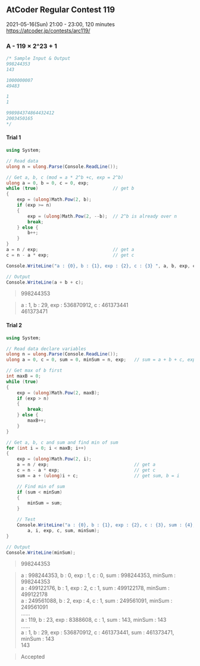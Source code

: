 ## AtCoder Regular Contest 119
2021-05-16(Sun) 21:00 - 23:00, 120 minutes  
https://atcoder.jp/contests/arc119/


### A - 119 × 2^23 + 1

```cs
/* Sample Input & Output
998244353
143

1000000007
49483

1
1

998984374864432412
2003450165
*/
```

#### Trial 1

```cs
using System;
```

```cs
// Read data
ulong n = ulong.Parse(Console.ReadLine());

// Get a, b, c (mod = a * 2^b +c, exp = 2^b)
ulong a = 0, b = 0, c = 0, exp;
while (true)                            // get b
{
    exp = (ulong)Math.Pow(2, b);
    if (exp >= n)
    {
        exp = (ulong)Math.Pow(2, --b);  // 2^b is already over n
        break;
    } else {
        b++;
    }
}
a = n / exp;                            // get a
c = n - a * exp;                        // get c

Console.WriteLine("a : {0}, b : {1}, exp : {2}, c : {3} ", a, b, exp, c);   // test

// Output
Console.WriteLine(a + b + c);
```

> 998244353

> a : 1, b : 29, exp : 536870912, c : 461373441  
> 461373471

#### Trial 2

```cs
using System;
```

```cs
// Read data declare variables
ulong n = ulong.Parse(Console.ReadLine());
ulong a = 0, c = 0, sum = 0, minSum = n, exp;   // sum = a + b + c, exp = 2^b, b doesn't be used

// Get max of b first
int maxB = 0;
while (true)
{
    exp = (ulong)Math.Pow(2, maxB);
    if (exp > n)
    {
        break;
    } else {
        maxB++;
    }
}

// Get a, b, c and sum and find min of sum
for (int i = 0; i < maxB; i++)
{
    exp = (ulong)Math.Pow(2, i);
    a = n / exp;                                // get a
    c = n - a * exp;                            // get c
    sum = a + (ulong)i + c;                     // get sum, b = i

    // Find min of sum
    if (sum < minSum)
    {
        minSum = sum;
    }

    // Test
    Console.WriteLine("a : {0}, b : {1}, exp : {2}, c : {3}, sum : {4}, minSum : {5}",
        a, i, exp, c, sum, minSum);
}

// Output
Console.WriteLine(minSum);
```

> 998244353

> a : 998244353, b : 0, exp : 1, c : 0, sum : 998244353, minSum : 998244353  
> a : 499122176, b : 1, exp : 2, c : 1, sum : 499122178, minSum : 499122178  
> a : 249561088, b : 2, exp : 4, c : 1, sum : 249561091, minSum : 249561091  
> ……  
> a : 119, b : 23, exp : 8388608, c : 1, sum : 143, minSum : 143  
> ……  
> a : 1, b : 29, exp : 536870912, c : 461373441, sum : 461373471, minSum : 143  
> 143

> Accepted